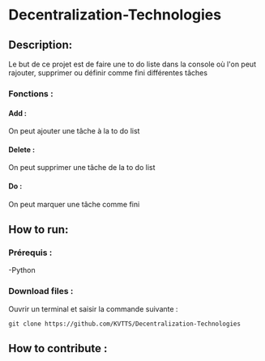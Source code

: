 # Decentralization-Technologies
## Description:
Le but de ce projet est de faire une to do liste dans la console où l'on peut rajouter, supprimer ou définir comme fini différentes tâches
### Fonctions : 
#### Add :
On peut ajouter une tâche à la to do list
#### Delete : 
On peut supprimer une tâche de la to do list
#### Do :
On peut marquer une tâche comme fini
## How to run:
### Prérequis : 
-Python
### Download files : 
Ouvrir un terminal et saisir la commande suivante : 
```
git clone https://github.com/KVTTS/Decentralization-Technologies
```
## How to contribute : 
